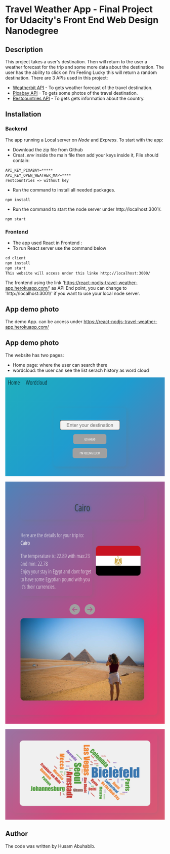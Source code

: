 # Travel Weather App - Final Project for Udacity's Front End Web Design Nanodegree

## Description

This project takes a user's destination.
Then will return to the user a weather forecast for the trip and some more data about the destination.
The user has the ability to click on I'm Feeling Lucky this will return a random destination.
There are 3 APIs used in this project:

- [Weatherbit API](https://www.weatherbit.io/) - To gets weather forecast of the travel destination.
- [Pixabay API](https://pixabay.com/) - To gets some photos of the travel destination.
- [Restcountries API](https://restcountries.eu/) - To gets gets information about the country.

## Installation

### Backend

The app running a Local server on _Node_ and _Express_.
To start with the app:

- Download the zip file from Github
- Creat _.env_ inside the main file then add your keys inside it, File should contain:

```
API_KEY_PIXABAY=*****
API_KEY_OPEN_WEATHER_MAP=****
restcountries => without key
```

- Run the command to install all needed packages.

```
npm install
```

- Run the command to start the node server under http://localhost:3001/.

```
npm start
```

### Frontend

- The app used React in Frontend :
- To run React server use the command below

```
cd client
npm install
npm start
This website will access under this linke http://localhost:3000/
```

The frontend using the link 'https://react-nodjs-travel-weather-app.herokuapp.com/' as API End point,
you can change to 'http://localhost:3001/' if you want to use your local node server.

## App demo photo

The demo App. can be access under https://react-nodjs-travel-weather-app.herokuapp.com/

## App demo photo

The website has two pages:

- Home page: where the user can search there
- wordcloud: the user can see the list serach history as word cloud

![success](https://raw.githubusercontent.com/HMABUHABIB/react-nodjs-travel-weather-app/main/client/demo-pic/search%20box.png?raw=true "main-page")

![trips](https://raw.githubusercontent.com/HMABUHABIB/react-nodjs-travel-weather-app/main/client/demo-pic/search%20results.png?raw=true "trips")

![Wordcloud](https://raw.githubusercontent.com/HMABUHABIB/react-nodjs-travel-weather-app/main/client/demo-pic/Wordcloud-2.png?raw=true "Wordcloud")

## Author

The code was written by Husam Abuhabib.
